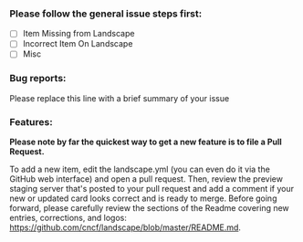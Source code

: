 ### Please follow the general issue steps first:

- [ ] Item Missing from Landscape
- [ ] Incorrect Item On Landscape
- [ ] Misc

### Bug reports:

Please replace this line with a brief summary of your issue

### Features:

**Please note by far the quickest way to get a new feature is to file a Pull Request.**

To add a new item, edit the landscape.yml (you can even do it via the GitHub web interface) and open a pull request. Then, review the preview staging server that's posted to your pull request and add a comment if your new or updated card looks correct and is ready to merge. Before going forward, please carefully review the sections of the Readme covering new entries, corrections, and logos: https://github.com/cncf/landscape/blob/master/README.md.
